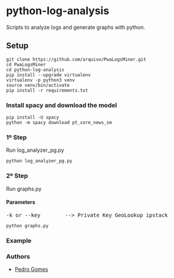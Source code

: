 # python-log-analysis

Scripts to analyze logs and generate graphs with python.

## Setup

```
git clone https://github.com/arquivo/PwaLogsMiner.git
cd PwaLogsMiner
cd python-log-analysis
pip install --upgrade virtualenv
virtualenv -p python3 venv
source venv/bin/activate
pip install -r requirements.txt
```

### Install spacy and download the model

```
pip install -U spacy
python -m spacy download pt_core_news_sm
```

### 1º Step

Run log_analyzer_pg.py

```
python log_analyzer_pg.py
```

### 2º Step

Run graphs.py

#### Parameters

<pre>
-k or --key        --> Private Key GeoLookup ipstack
</pre>

```
python graphs.py
```

### Example

### Authors

- [Pedro Gomes](pedro.gomes.fccn@gmail.com)
